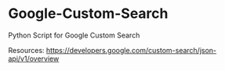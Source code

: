# Google-Custom-Search
Python Script for Google Custom Search

Resources: https://developers.google.com/custom-search/json-api/v1/overview
